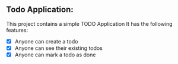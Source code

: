 ## Todo Application:
This project contains a simple TODO Application
It has the following features:
   - [x] Anyone can create a todo
   - [x] Anyone can see their existing todos
   - [x] Anyone can mark a todo as done
